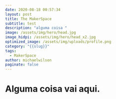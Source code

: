 ```yaml
---
date: 2020-08-18 00:57:34
layout: post
title: The MakerSpace
subtitle: test
description: "alguma coisa "
image: /assets/img/hero/head.jpg
image_hidpi: /assets/img/hero/head_x2.jpg
optimized_image: /assets/img/uploads/profile.png
category: "{{slug}}"
tags:
  - MakerSpace
author: michaelwilson
paginate: false
---
```

# Alguma coisa vai aqui.